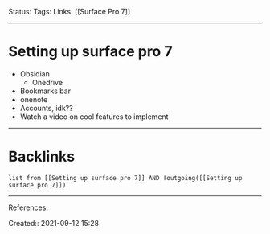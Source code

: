 Status: 
Tags: 
Links: [[Surface Pro 7]]
___
# Setting up surface pro 7
- Obsidian
	- Onedrive
- Bookmarks bar
- onenote
- Accounts, idk??
- Watch a video on cool features to implement
___
# Backlinks
```dataview
list from [[Setting up surface pro 7]] AND !outgoing([[Setting up surface pro 7]])
```
___
References:

Created:: 2021-09-12 15:28

